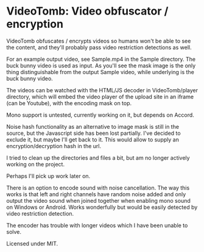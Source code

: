 # VideoTomb: Video obfuscator / encryption

VideoTomb obfuscates / encrypts videos so humans won't be able to see the content, and they'll probably pass video restriction detections as well.

For an example output video, see Sample.mp4 in the Sample directory. The buck bunny video is used as input. As you'll see the mask image is the only thing distinguishable from the output Sample video, while underlying is the buck bunny video.

The videos can be watched with the HTML/JS decoder in VideoTomb/player directory, which will embed the video player of the upload site in an iframe (can be Youtube), with the encoding mask on top.

Mono support is untested, currently working on it, but depends on Accord.

Noise hash functionality as an alternative to image mask is still in the source, but the Javascript side has been lost partially. I've decided to exclude it, but maybe I'll get back to it. This would allow to supply an encryption/decryption hash in the url.

I tried to clean up the directories and files a bit, but am no longer actively working on the project.

Perhaps I'll pick up work later on.

There is an option to encode sound with noise cancellation. The way this works is that left and right channels have random noise added and only output the video sound when joined together when enabling mono sound on Windows or Android. Works wonderfully but would be easily detected by video restriction detection.

The encoder has trouble with longer videos which I have been unable to solve.

Licensed under MIT.
